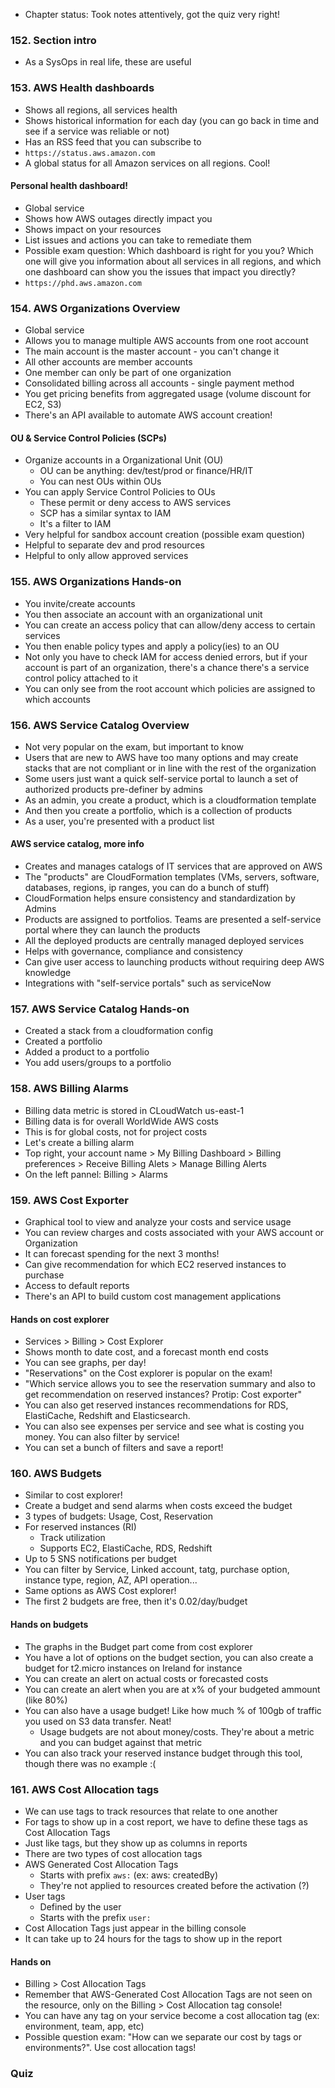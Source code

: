- Chapter status: Took notes attentively, got the quiz very right!

### 152. Section intro
- As a SysOps in real life, these are useful

### 153. AWS Health dashboards
- Shows all regions, all services health
- Shows historical information for each day (you can go back in time and see if a service was reliable or not)
- Has an RSS feed that you can subscribe to
- `https://status.aws.amazon.com`
- A global status for all Amazon services on all regions. Cool!

#### Personal health dashboard!
- Global service
- Shows how AWS outages directly impact you
- Shows impact on your resources
- List issues and actions you can take to remediate them
 - Possible exam question: Which dashboard is right for you you? Which one will give you information about all services in all regions, and which one dashboard can show you the issues that impact you directly?
 - `https://phd.aws.amazon.com`

### 154. AWS Organizations Overview 
- Global service
- Allows you to manage multiple AWS accounts from one root account
- The main account is the master account - you can't change it
- All other accounts are member accounts
- One member can only be part of one organization
- Consolidated billing across all accounts - single payment method
- You get pricing benefits from aggregated usage (volume discount for EC2, S3)
- There's an API available to automate AWS account creation!

#### OU & Service Control Policies (SCPs)
- Organize accounts in a Organizational Unit (OU)
    - OU can be anything: dev/test/prod or finance/HR/IT 
    - You can nest OUs within OUs
- You can apply Service Control Policies to OUs
    - These permit or deny access to AWS services
    - SCP has a similar syntax to IAM
    - It's a filter to IAM
- Very helpful for sandbox account creation (possible exam question)
- Helpful to separate dev and prod resources
- Helpful to only allow approved services

### 155. AWS Organizations Hands-on
- You invite/create accounts
- You then associate an account with an organizational unit
- You can create an access policy that can allow/deny access to certain services
- You then enable policy types and apply a policy(ies) to an OU
- Not only you have to check IAM for access denied errors, but if your account is part of an organization, there's a chance there's a service control policy attached to it
- You can only see from the root account which policies are assigned to which accounts

### 156. AWS Service Catalog Overview
- Not very popular on the exam, but important to know
- Users that are new to AWS have too many options and may create stacks that are not compliant or in line with the rest of the organization
- Some users just want a quick self-service portal to launch a set of authorized products pre-definer by admins
- As an admin, you create a product, which is a cloudformation template
- And then you create a portfolio, which is a collection of products 
- As a user, you're presented with a product list

#### AWS service catalog, more info
- Creates and manages catalogs of IT services that are approved on AWS
- The "products" are CloudFormation templates (VMs, servers, software, databases, regions, ip ranges, you can do a bunch of stuff)
- CloudFormation helps ensure consistency and standardization by Admins
- Products are assigned to portfolios. Teams are presented a self-service portal where they can launch the products
- All the deployed products are centrally managed deployed services
- Helps with governance, compliance and consistency
- Can give user access to launching products without requiring deep AWS knowledge
- Integrations with "self-service portals" such as serviceNow 

### 157. AWS Service Catalog Hands-on
- Created a stack from a cloudformation config
- Created a portfolio
- Added a product to a portfolio
- You add users/groups to a portfolio

### 158. AWS Billing Alarms
- Billing data metric is stored in CLoudWatch us-east-1
- Billing data is for overall WorldWide AWS costs
- This is for global costs, not for project costs
- Let's create a billing alarm 
-  Top right, your account name > My Billing Dashboard > Billing preferences > Receive Billing Alets > Manage Billing Alerts
- On the left pannel: Billing > Alarms

### 159. AWS Cost Exporter
- Graphical tool to view and analyze your costs and service usage
- You can review charges and costs associated with your AWS account or Organization
- It can forecast spending for the next 3 months!
- Can give recommendation for which EC2 reserved instances to purchase
- Access to default reports
- There's an API to build custom cost management applications

#### Hands on cost explorer
- Services > Billing > Cost Explorer
- Shows month to date cost, and a forecast month end costs
- You can see graphs, per day!
- "Reservations" on the Cost explorer is popular on the exam!
- "Which service allows you to see the reservation summary and also to get recommendation on reserved instances? Protip: Cost exporter"
- You can also get reserved instances recommendations for RDS, ElastiCache, Redshift and Elasticsearch. 
- You can also see expenses per service and see what is costing you money. You can also filter by service!
- You can set a bunch of filters and save a report! 

### 160. AWS Budgets
- Similar to cost explorer!
- Create a budget and send alarms when costs exceed the budget
- 3 types of budgets: Usage, Cost, Reservation
- For reserved instances (RI)
    - Track utilization
    - Supports EC2, ElastiCache, RDS, Redshift
- Up to 5 SNS notifications per budget
- You can filter by Service, Linked account, tatg, purchase option, instance type, region, AZ, API operation...
- Same options as AWS Cost explorer!
- The first 2 budgets are free, then it's 0.02/day/budget

#### Hands on budgets
- The graphs in the Budget part come from cost explorer
- You have a lot of options on the budget section, you can also create a budget for t2.micro instances on Ireland for instance
- You can create an alert on actual costs or forecasted costs
- You can create an alert when you are at x% of your budgeted ammount (like 80%)
- You can also have a usage budget! Like how much % of 100gb of traffic you used on S3 data transfer. Neat!
    - Usage budgets are not about money/costs. They're about a metric and you can budget against that metric
- You can also track your reserved instance budget through this tool, though there was no example :(

### 161. AWS Cost Allocation tags
- We can use tags to track resources that relate to one another
- For tags to show up in a cost report, we have to define these tags as Cost Allocation Tags
- Just like tags, but they show up as columns in reports
- There are two types of cost allocation tags
- AWS Generated Cost Allocation Tags
    - Starts with prefix `aws:` (ex: aws: createdBy)
    - They're not applied to resources created before the activation (?)
- User tags
    - Defined by the user
    - Starts with the prefix `user:`
- Cost Allocation Tags just appear in the billing console
- It can take up to 24 hours for the tags to show up in the report

#### Hands on
- Billing > Cost Allocation Tags
- Remember that AWS-Generated Cost Allocation Tags are not seen on the resource, only on the Billing > Cost Allocation tag console!
- You can have any tag on your service become a cost allocation tag (ex: environment, team, app, etc)
- Possible question exam: "How can we separate our cost by tags or environments?". Use cost allocation tags!

### Quiz